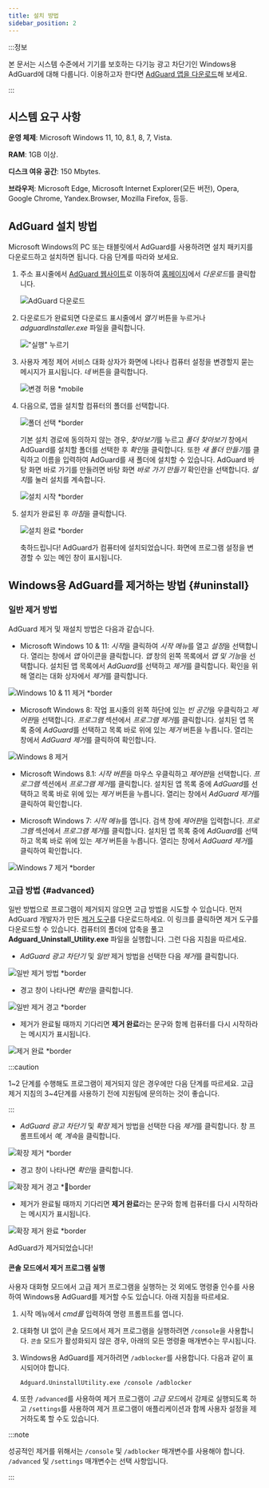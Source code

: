 ```yaml
---
title: 설치 방법
sidebar_position: 2
---
```


:::정보

본 문서는 시스템 수준에서 기기를 보호하는 다기능 광고 차단기인 Windows용 AdGuard에 대해 다룹니다. 이용하고자 한다면 [AdGuard 앱을 다운로드](https://agrd.io/download-kb-adblock)해 보세요.

:::

## 시스템 요구 사항

**운영 체제**: Microsoft Windows 11, 10, 8.1, 8, 7, Vista.

**RAM**: 1GB 이상.

**디스크 여유 공간**: 150 Mbytes.

**브라우저**: Microsoft Edge, Microsoft Internet Explorer(모든 버전), Opera, Google Chrome, Yandex.Browser, Mozilla Firefox, 등등.

## AdGuard 설치 방법

Microsoft Windows의 PC 또는 태블릿에서 AdGuard를 사용하려면 설치 패키지를 다운로드하고 설치하면 됩니다. 다음 단계를 따라와 보세요.

1. 주소 표시줄에서 [AdGuard 웹사이트](http://adguard.com)로 이동하여 [홈페이지](https://adguard.com/download.html?auto=1)에서 *다운로드*를 클릭합니다.

   ![AdGuard 다운로드](https://cdn.adtidy.org/content/kb/ad_blocker/windows/installation/download-from-website.png)

2. 다운로드가 완료되면 다운로드 표시줄에서 *열기* 버튼을 누르거나 *adguardInstaller.exe* 파일을 클릭합니다.

   !["실행" 누르기](https://cdn.adtidy.org/content/kb/ad_blocker/windows/installation/click-download.png)

3. 사용자 계정 제어 서비스 대화 상자가 화면에 나타나 컴퓨터 설정을 변경할지 묻는 메시지가 표시됩니다. *네* 버튼을 클릭합니다.

   ![변경 허용 *mobile](https://cdn.adtidy.org/content/kb/ad_blocker/windows/installation/allow-changes.png)

4. 다음으로, 앱을 설치할 컴퓨터의 폴더를 선택합니다.

   ![폴더 선택 *border](https://cdn.adtidy.org/content/kb/ad_blocker/windows/installation/install-wizard.png)

   기본 설치 경로에 동의하지 않는 경우, *찾아보기*를 누르고 *폴더 찾아보기* 창에서 AdGuard를 설치할 폴더를 선택한 후 *확인*을 클릭합니다. 또한 *새 폴더 만들기*를 클릭하고 이름을 입력하여 AdGuard를 새 폴더에 설치할 수 있습니다. AdGuard 바탕 화면 바로 가기를 만들려면 바탕 화면 *바로 가기 만들기* 확인란을 선택합니다. *설치*를 눌러 설치를 계속합니다.

   ![설치 시작 *border](https://cdn.adtidy.org/content/kb/ad_blocker/windows/installation/start-install.png)

5. 설치가 완료된 후 *마침*을 클릭합니다.

   ![설치 완료 *border](https://cdn.adtidy.org/content/kb/ad_blocker/windows/installation/finish-install.png)

   축하드립니다! AdGuard가 컴퓨터에 설치되었습니다. 화면에 프로그램 설정을 변경할 수 있는 메인 창이 표시됩니다.

## Windows용 AdGuard를 제거하는 방법 {#uninstall}

### 일반 제거 방법

AdGuard 제거 및 재설치 방법은 다음과 같습니다.

- Microsoft Windows 10 & 11: *시작*을 클릭하여 *시작 메뉴*를 열고 *설정*을 선택합니다. 열리는 창에서 *앱* 아이콘을 클릭합니다. *앱* 창의 왼쪽 목록에서 *앱 및 기능*을 선택합니다. 설치된 앱 목록에서 *AdGuard*를 선택하고 *제거*를 클릭합니다. 확인을 위해 열리는 대화 상자에서 *제거*를 클릭합니다.

![Windows 10 & 11 제거 *border](https://cdn.adtidy.org/content/kb/ad_blocker/windows/installation/win10-uninstall.png)

- Microsoft Windows 8: 작업 표시줄의 왼쪽 하단에 있는 *빈 공간*을 우클릭하고 *제어판*을 선택합니다. *프로그램* 섹션에서 *프로그램 제거*를 클릭합니다. 설치된 앱 목록 중에 *AdGuard*를 선택하고 목록 바로 위에 있는 *제거* 버튼을 누릅니다. 열리는 창에서 *AdGuard 제거*를 클릭하여 확인합니다.

![Windows 8 제거](https://cdn.adtidy.org/content/kb/ad_blocker/windows/installation/win8-uninstall.png)

- Microsoft Windows 8.1: *시작 버튼*을 마우스 우클릭하고 *제어판*을 선택합니다. *프로그램* 섹션에서 *프로그램 제거*를 클릭합니다. 설치된 앱 목록 중에 *AdGuard*를 선택하고 목록 바로 위에 있는 *제거* 버튼을 누릅니다. 열리는 창에서 *AdGuard 제거*를 클릭하여 확인합니다.

- Microsoft Windows 7: *시작 메뉴*를 엽니다. 검색 창에 *제어판*을 입력합니다. *프로그램* 섹션에서 *프로그램 제거*를 클릭합니다. 설치된 앱 목록 중에 *AdGuard*를 선택하고 목록 바로 위에 있는 *제거* 버튼을 누릅니다. 열리는 창에서 *AdGuard 제거*를 클릭하여 확인합니다.

![Windows 7 제거 *border](https://cdn.adtidy.org/content/kb/ad_blocker/windows/installation/win7-uninstall.png)

### 고급 방법 {#advanced}

일반 방법으로 프로그램이 제거되지 않으면 고급 방법을 시도할 수 있습니다. 먼저 AdGuard 개발자가 만든 [제거 도구](https://static.adtidy.org/windows/uninstaller/uninstal_utility.zip)를 다운로드하세요. 이 링크를 클릭하면 제거 도구를 다운로드할 수 있습니다. 컴퓨터의 폴더에 압축을 풀고 **Adguard_Uninstall_Utility.exe** 파일을 실행합니다. 그런 다음 지침을 따르세요.

- *AdGuard 광고 차단기* 및 *일반* 제거 방법을 선택한 다음 *제거*를 클릭합니다.

![일반 제거 방법 *border](https://cdn.adtidy.org/content/kb/ad_blocker/windows/installation/ab_standard.jpg)

- 경고 창이 나타나면 *확인*을 클릭합니다.

![일반 제거 경고 *border](https://cdn.adtidy.org/content/kb/ad_blocker/windows/installation/ab_extended_warning.jpg)

- 제거가 완료될 때까지 기다리면 **제거 완료**라는 문구와 함께 컴퓨터를 다시 시작하라는 메시지가 표시됩니다.

![제거 완료 *border](https://cdn.adtidy.org/content/kb/ad_blocker/windows/installation/ab_standard_complete.jpg)

:::caution

1~2 단계를 수행해도 프로그램이 제거되지 않은 경우에만 다음 단계를 따르세요. 고급 제거 지침의 3~4단계를 사용하기 전에 지원팀에 문의하는 것이 좋습니다.

:::

- *AdGuard 광고 차단기* 및 *확장* 제거 방법을 선택한 다음 *제거*를 클릭합니다. 창 프롬프트에서 *예, 계속*을 클릭합니다.

![확장 제거 *border](https://cdn.adtidy.org/content/kb/ad_blocker/windows/installation/ab_extended.jpg)

- 경고 창이 나타나면 *확인*을 클릭합니다.

![확장 제거 경고 *border](https://cdn.adtidy.org/content/kb/ad_blocker/windows/installation/ab_extended_warning.jpg)

- 제거가 완료될 때까지 기다리면 **제거 완료**라는 문구와 함께 컴퓨터를 다시 시작하라는 메시지가 표시됩니다.

![확장 제거 완료 *border](https://cdn.adtidy.org/content/kb/ad_blocker/windows/installation/ab_extended_complete.jpg)

AdGuard가 제거되었습니다!

#### 콘솔 모드에서 제거 프로그램 실행

사용자 대화형 모드에서 고급 제거 프로그램을 실행하는 것 외에도 명령줄 인수를 사용하여 Windows용 AdGuard를 제거할 수도 있습니다. 아래 지침을 따르세요.

1. 시작 메뉴에서 *cmd를* 입력하여 명령 프롬프트를 엽니다.
2. 대화형 UI 없이 콘솔 모드에서 제거 프로그램을 실행하려면 `/console`을 사용합니다. `콘솔` 모드가 활성화되지 않은 경우, 아래의 모든 명령줄 매개변수는 무시됩니다.
3. Windows용 AdGuard를 제거하려면 `/adblocker`를 사용합니다. 다음과 같이 표시되어야 합니다.

   `Adguard.UninstallUtility.exe /console /adblocker`

4. 또한 `/advanced`를 사용하여 제거 프로그램이 *고급 모드*에서 강제로 실행되도록 하고 `/settings`를 사용하여 제거 프로그램이 애플리케이션과 함께 사용자 설정을 제거하도록 할 수도 있습니다.

:::note

성공적인 제거를 위해서는 `/console` 및 `/adblocker` 매개변수를 사용해야 합니다. `/advanced` 및 `/settings` 매개변수는 선택 사항입니다.

:::
